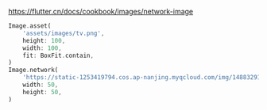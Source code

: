 https://flutter.cn/docs/cookbook/images/network-image
```dart
Image.asset(
    'assets/images/tv.png',
    height: 100,
    width: 100,
    fit: BoxFit.contain,
)
Image.network(
    'https://static-1253419794.cos.ap-nanjing.myqcloud.com/img/14883291_0_final.png',
    width: 50,
    height: 50,
)
```
